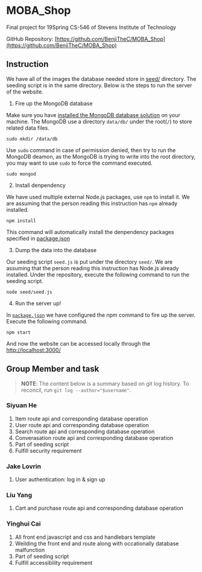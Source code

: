 # MOBA_Shop

Final project for 19Spring CS-546 of Stevens Institute of Technology

GitHub Repository: [https://github.com/BenjiTheC/MOBA_Shop](https://github.com/BenjiTheC/MOBA_Shop)

## Instruction

We have all of the images the database needed store in [seed/](seed/) directory. The seeding script is in the same directory. Below is the steps to run the server of the website.

1. Fire up the MongoDB database

Make sure you have [installed the MongoDB database solution](https://docs.mongodb.com/manual/administration/install-community/) on your machine. The MongoDB use a directory `data/db/` under the root(`/`) to store related data files.

```shell
sudo mkdir /data/db
```
Use `sudo` command in case of permission denied, then try to run the MongoDB deamon, as the MongoDB is trying to write into the root directory, you may want to use `sudo` to force the command executed.

```shell
sudo mongod
```

2. Install denpendency

We have used multiple external Node.js packages, use `npm` to install it. We are assuming that the person reading this instruction has `npm` already installed.

```shell
npm install
```

This command will automatically install the denpendency packages specified in [package.json](package.json)

3. Dump the data into the database

Our seeding script `seed.js` is put under the directory `seed/`. We are assuming that the person reading this instruction has Node.js already installed. Under the repository, execute the following command to run the seeding script. 

```shell
node seed/seed.js
```

4. Run the server up!

In [`package.json`](package.json) we have configured the npm command to fire up the server. Execute the following command.

```shell
npm start
```

And now the website can be accessed locally through the [http://localhost:3000/](http://localhost:3000/)

## Group Member and task

> **NOTE**: The content below is a summary based on git log history. To reconcil, run `git log --author="$username"`.

### Siyuan He

1. Item route api and corresponding database operation
2. User route api and corresponding database operation
3. Search route api and corresponding database operation
4. Converasation route api and corresponding database operation
5. Part of seeding script
6. Fulfill security requirement

### Jake Lovrin

1. User authentication: log in & sign up

### Liu Yang

1. Cart and purchase route api and corresponding database operation

### Yinghui Cai

1. All front end javascript and css and handlebars template
2. Weilding the front end and route along with occationally database malfunction
3. Part of seeding script
4. Fulfill accessibility requirement

